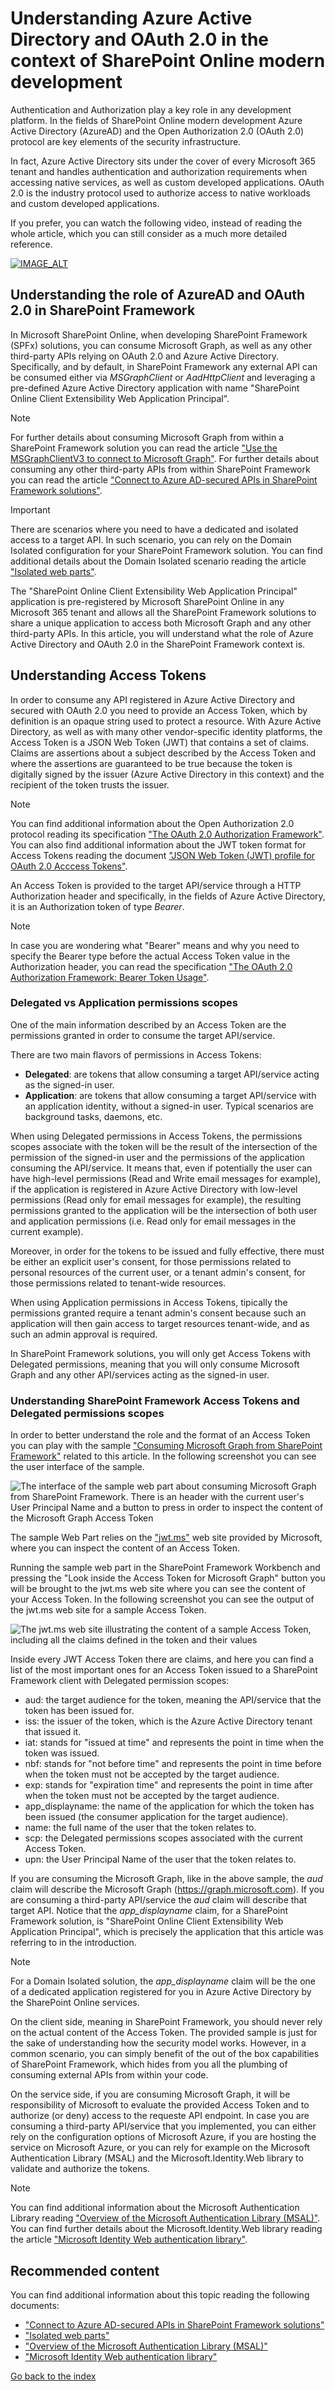 # Understanding Azure Active Directory and OAuth 2.0 in the context of SharePoint Online modern development

Authentication and Authorization play a key role in any development platform. In the fields of SharePoint Online modern development Azure Active Directory (AzureAD) and the Open Authorization 2.0 (OAuth 2.0) protocol are key elements of the security infrastructure.

In fact, Azure Active Directory sits under the cover of every Microsoft 365 tenant and handles authentication and authorization requirements when accessing native services, as well as custom developed applications. OAuth 2.0 is the industry protocol used to authorize access to native workloads and custom developed applications.

If you prefer, you can watch the following video, instead of reading the whole article, which you can still consider as a much more detailed reference.

[![IMAGE_ALT](https://img.youtube.com/vi/3u1ei8hcGG8/0.jpg)](https://youtu.be/3u1ei8hcGG8)

## Understanding the role of AzureAD and OAuth 2.0 in SharePoint Framework
In Microsoft SharePoint Online, when developing SharePoint Framework (SPFx) solutions, you can consume Microsoft Graph, as well as any other third-party APIs relying on OAuth 2.0 and Azure Active Directory. Specifically, and by default, in SharePoint Framework any external API can be consumed either via _MSGraphClient_ or _AadHttpClient_ and leveraging a pre-defined Azure Active Directory application with name "SharePoint Online Client Extensibility Web Application Principal". 

> [!NOTE]
> For further details about consuming Microsoft Graph from within a SharePoint Framework solution you can read the article ["Use the MSGraphClientV3 to connect to Microsoft Graph"](https://learn.microsoft.com/en-us/sharepoint/dev/spfx/use-msgraph). For further details about consuming any other third-party APIs from within SharePoint Framework you can read the article ["Connect to Azure AD-secured APIs in SharePoint Framework solutions"](https://learn.microsoft.com/en-us/sharepoint/dev/spfx/use-aadhttpclient).

> [!IMPORTANT]
> There are scenarios where you need to have a dedicated and isolated access to a target API. In such scenario, you can rely on the Domain Isolated configuration for your SharePoint Framework solution. You can find additional details about the Domain Isolated scenario reading the article ["Isolated web parts"](https://learn.microsoft.com/en-us/sharepoint/dev/spfx/web-parts/isolated-web-parts).

The "SharePoint Online Client Extensibility Web Application Principal" application is pre-registered by Microsoft SharePoint Online in any Microsoft 365 tenant and allows all the SharePoint Framework solutions to share a unique application to access both Microsoft Graph and any other third-party APIs. In this article, you will understand what the role of Azure Active Directory and OAuth 2.0 in the SharePoint Framework context is.

## Understanding Access Tokens
In order to consume any API registered in Azure Active Directory and secured with OAuth 2.0 you need to provide an Access Token, which by definition is an opaque string used to protect a resource. With Azure Active Directory, as well as with many other vendor-specific identity platforms, the Access Token is a JSON Web Token (JWT) that contains a set of claims. Claims are assertions about a subject described by the Access Token and where the assertions are guaranteed to be true because the token is digitally signed by the issuer (Azure Active Directory in this context) and the recipient of the token trusts the issuer.

> [!NOTE]
> You can find additional information about the Open Authorization 2.0 protocol reading its specification ["The OAuth 2.0 Authorization Framework"](https://datatracker.ietf.org/doc/html/rfc6749). You can also find additional information about the JWT token format for Access Tokens reading the document ["JSON Web Token (JWT) profile for OAuth 2.0 Acccess Tokens"](https://www.rfc-editor.org/rfc/rfc9068).

An Access Token is provided to the target API/service through a HTTP Authorization header and specifically, in the fields of Azure Active Directory, it is an Authorization token of type _Bearer_.

> [!NOTE]
> In case you are wondering what "Bearer" means and why you need to specify the Bearer type before the actual Access Token value in the Authorization header, you can read the specification ["The OAuth 2.0 Authorization Framework: Bearer Token Usage"](https://www.rfc-editor.org/rfc/rfc6750).

### Delegated vs Application permissions scopes
One of the main information described by an Access Token are the permissions granted in order to consume the target API/service.

There are two main flavors of permissions in Access Tokens:
- **Delegated**: are tokens that allow consuming a target API/service acting as the signed-in user.
- **Application**: are tokens that allow consuming a target API/service with an application identity, without a signed-in user. Typical scenarios are background tasks, daemons, etc.

When using Delegated permissions in Access Tokens, the permissions scopes associate with the token will be the result of the intersection of the permission of the signed-in user and the permissions of the application consuming the API/service. It means that, even if potentially the user can have high-level permissions (Read and Write email messages for example), if the application is registered in Azure Active Directory with low-level permissions (Read only for email messages for example), the resulting permissions granted to the application will be the intersection of both user and application permissions (i.e. Read only for email messages in the current example).

Moreover, in order for the tokens to be issued and fully effective, there must be either an explicit user's consent, for those permissions related to personal resources of the current user, or a tenant admin's consent, for those permissions related to tenant-wide resources.

When using Application permissions in Access Tokens, tipically the permissions granted require a tenant admin's consent because such an application will then gain access to target resources tenant-wide, and as such an admin approval is required.

In SharePoint Framework solutions, you will only get Access Tokens with Delegated permissions, meaning that you will only consume Microsoft Graph and any other API/services acting as the signed-in user.

### Understanding SharePoint Framework Access Tokens and Delegated permissions scopes
In order to better understand the role and the format of an Access Token you can play with the sample ["Consuming Microsoft Graph from SharePoint Framework"](https://github.com/pnp/addin-transformation-guidance/tree/main/samples/Understanding-AAD-OAuth-for-SPFx/Consuming-MSGraph-from-SPFx) related to this article. In the following screenshot you can see the user interface of the sample.

![The interface of the sample web part about consuming Microsoft Graph from SharePoint Framework. There is an header with the current user's User Principal Name and a button to press in order to inspect the content of the Microsoft Graph Access Token](./assets/Understanding-AAD-OAuth-for-SPFx/Understanding-AAD-OAuth-for-SPFx-MSGraph-Access-Token-WebPart-UI.png)

The sample Web Part relies on the ["jwt.ms"](https://jwt.ms) web site provided by Microsoft, where you can inspect the content of an Access Token.

Running the sample web part in the SharePoint Framework Workbench and pressing the "Look inside the Access Token for Microsoft Graph" button you will be brought to the jwt.ms web site where you can see the content of your Access Token. In the following screenshot you can see the output of the jwt.ms web site for a sample Access Token.

![The jwt.ms web site illustrating the content of a sample Access Token, including all the claims defined in the token and their values](./assets/Understanding-AAD-OAuth-for-SPFx/Understanding-AAD-OAuth-for-SPFx-MSGraph-Access-Token-Claims.png)

Inside every JWT Access Token there are claims, and here you can find a list of the most important ones for an Access Token issued to a SharePoint Framework client with Delegated permission scopes:
- aud: the target audience for the token, meaning the API/service that the token has been issued for.
- iss: the issuer of the token, which is the Azure Active Directory tenant that issued it.
- iat: stands for "issued at time" and represents the point in time when the token was issued.
- nbf: stands for "not before time" and represents the point in time before when the token must not be accepted by the target audience.
- exp: stands for "expiration time" and represents the point in time after when the token must not be accepted by the target audience.
- app_displayname: the name of the application for which the token has been issued (the consumer application for the target audience).
- name: the full name of the user that the token relates to.
- scp: the Delegated permissions scopes associated with the current Access Token.
- upn: the User Principal Name of the user that the token relates to. 

If you are consuming the Microsoft Graph, like in the above sample, the _aud_ claim will describe the Microsoft Graph (https://graph.microsoft.com). If you are consuming a third-party API/service the _aud_ claim will describe that target API. Notice that the *app_displayname* claim, for a SharePoint Framework solution, is "SharePoint Online Client Extensibility Web Application Principal", which is precisely the application that this article was referring to in the introduction. 

> [!NOTE]
> For a Domain Isolated solution, the *app_displayname* claim will be the one of a dedicated application registered for you in Azure Active Directory by the SharePoint Online services.

On the client side, meaning in SharePoint Framework, you should never rely on the actual content of the Access Token. The provided sample is just for the sake of understanding how the security model works. However, in a common scenario, you can simply benefit of the out of the box capabilities of SharePoint Framework, which hides from you all the plumbing of consuming external APIs from within your code.

On the service side, if you are consuming Microsoft Graph, it will be responsibility of Microsoft to evaluate the provided Access Token and to authorize (or deny) access to the requeste API endpoint. In case you are consuming a third-party API/service that you implemented, you can either rely on the configuration options of Microsoft Azure, if you are hosting the service on Microsoft Azure, or you can rely for example on the Microsoft Authentication Library (MSAL) and the Microsoft.Identity.Web library to validate and authorize the tokens.

> [!NOTE]
> You can find additional information about the Microsoft Authentication Library reading ["Overview of the Microsoft Authentication Library (MSAL)"](https://learn.microsoft.com/en-us/azure/active-directory/develop/msal-overview). You can find further details about the Microsoft.Identity.Web library reading the article ["Microsoft Identity Web authentication library"](https://learn.microsoft.com/en-us/azure/active-directory/develop/microsoft-identity-web). 

## Recommended content 
You can find additional information about this topic reading the following documents:
* ["Connect to Azure AD-secured APIs in SharePoint Framework solutions"](https://learn.microsoft.com/en-us/sharepoint/dev/spfx/use-aadhttpclient)
* ["Isolated web parts"](https://learn.microsoft.com/en-us/sharepoint/dev/spfx/web-parts/isolated-web-parts)
* ["Overview of the Microsoft Authentication Library (MSAL)"](https://learn.microsoft.com/en-us/azure/active-directory/develop/msal-overview)
* ["Microsoft Identity Web authentication library"](https://learn.microsoft.com/en-us/azure/active-directory/develop/microsoft-identity-web)


[Go back to the index](./Readme.md)
